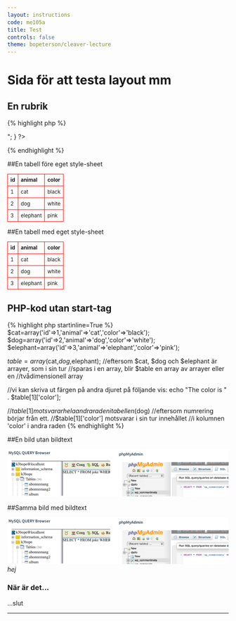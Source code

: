 ```yaml
---
layout: instructions
code: me105a
title: Test
controls: false
theme: bopeterson/cleaver-lecture
---
```


# Sida för att testa layout mm

## En rubrik

{% highlight php %}
<?php
//kod som innehåller php-start-tagg
$list=array('januari','februari','mars');
//standard for-loop för att loopa igenom array
for ($i=0;$i<count($list);$i++) {
    echo $list[$i];
    echo "<br>";
}
?>
{% endhighlight %}

##En tabell före eget style-sheet

| id  | animal  | color  |
|---|---|---|
| 1 | cat | black |
| 2 | dog | white |
| 3 | elephant | pink |


##En tabell med eget style-sheet

<style>
table {border-collapse: collapse;font-size:smaller}
th, td {border: 1px solid #FF0000}
th, td {text-align:left}
th, td {padding: 6px;}
</style>

| id  | animal  | color  |
|---|---|---|
| 1 | cat | black |
| 2 | dog | white |
| 3 | elephant | pink |


## PHP-kod utan start-tag

{% highlight php startinline=True %}
$cat=array('id'=>1,'animal'=>'cat','color'=>'black');
$dog=array('id'=>2,'animal'=>'dog','color'=>'white');
$elephant=array('id'=>3,'animal'=>'elephant','color'=>'pink');

$table=array($cat,$dog,$elephant);
//eftersom $cat, $dog och $elephant är arrayer, som i sin tur
//sparas i en array, blir $table en array av arrayer eller en 
//tvådimensionell array

//vi kan skriva ut färgen på andra djuret på följande vis:
echo "The color is " . $table[1]['color'];

//$table[1] motsvarar hela andra raden i tabellen ($dog)
//eftersom numrering börjar från ett.
//$table[1]['color'] motsvarar i sin tur innehållet 
//i kolumnen 'color' i andra raden
{% endhighlight %}

##En bild utan bildtext

![](im2/mysqlquery_myadmin.png)

##Samma bild med bildtext

![Bildtext](im2/mysqlquery_myadmin.png) _hej_

### När är det...
...slut

---

